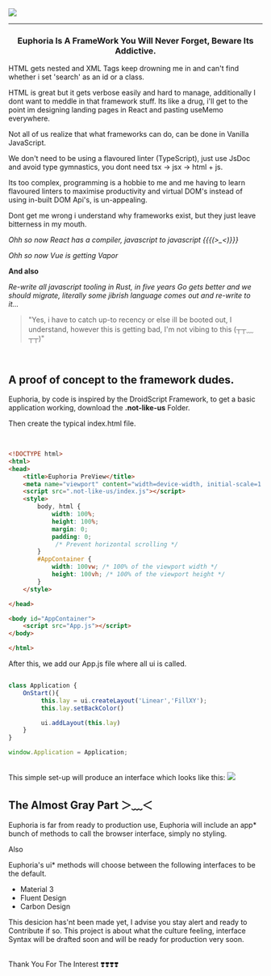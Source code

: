 
<img src="https://drive.google.com/uc?export=view&id=1Xj6p9AcVqbzp3CYfqCw8DBWeBt8y89Rk">

<br/>


-----

<h3 align="center";"> Euphoria Is A FrameWork You Will Never Forget, Beware Its Addictive.</h3>


HTML gets nested and XML Tags keep drowning me in and can't find whether i set
'search' as an id or a class.


HTML is great but it gets verbose easily and hard to manage, additionally I dont want to meddle
in that framework stuff.
Its like a drug, i'll get to the point im designing landing pages in React and pasting useMemo
everywhere.




Not all of us realize that what frameworks can do, can be done in Vanilla JavaScript.

We don't need to be using a flavoured linter (TypeScript), just use JsDoc and avoid
type gymnastics, you dont need tsx -> jsx -> html + js.



Its too complex, programming is a hobbie to me and me having to learn flavoured linters
to maximise productivity and virtual DOM's instead of using in-built DOM Api's, is 
un-appealing.



Dont get me wrong i understand why frameworks exist, but they
just leave bitterness in my mouth.


*Ohh so now React has a compiler, javascript to javascript {{{(>_<)}}}*


*Ohh so now Vue is getting Vapor*

**And also**

*Re-write all javascript tooling in Rust, in five years Go gets better and 
we should migrate, literally some jibrish language comes out and re-write 
to it...*


> "Yes, i have to catch up-to recency or else ill be booted out, I understand,
however this is getting bad, I'm not vibing to this (┬┬﹏┬┬)"


<br/>

## A proof of concept to the framework dudes.


Euphoria, by code is inspired by the DroidScript Framework, to get a basic application working, 
download the **.not-like-us** Folder.

Then create the typical index.html file.

<br/>

```html
<!DOCTYPE html>
<html>
<head>
    <title>Euphoria PreView</title>
    <meta name="viewport" content="width=device-width, initial-scale=1.0" />
    <script src=".not-like-us/index.js"></script>
    <style>
        body, html {
            width: 100%;
            height: 100%;
            margin: 0;
            padding: 0;
             /* Prevent horizontal scrolling */
        }
        #AppContainer {
            width: 100vw; /* 100% of the viewport width */
            height: 100vh; /* 100% of the viewport height */
        }
    </style>

</head>

<body id="AppContainer">
    <script src="App.js"></script>
</body>

</html>
```

After this, we add our App.js file where all ui is called.
<br/>
```javascript

class Application {
    OnStart(){
         this.lay = ui.createLayout('Linear','FillXY');
         this.lay.setBackColor()

         ui.addLayout(this.lay)
    }
}

window.Application = Application;
```
<br/>
This simple set-up will produce an interface which looks like this:

<img src="https://drive.google.com/uc?export=view&id=1Xi32itWW_3Iy_tfYcxIkueTA2NNAFp2U">


<br/>

## The Almost Gray Part ＞﹏＜

Euphoria is far from ready to production use, Euphoria will include an app* bunch of methods
to call the browser interface, simply no styling.

Also 

Euphoria's ui* methods will choose between the following interfaces to be the default.

- Material 3
- Fluent Design
- Carbon Design

This desicion has'nt been made yet, I advise you stay alert and ready to Contribute if so.
This project is about what the culture feeling, interface Syntax will be drafted soon and
will be ready for production very soon.

<br/>
Thank You For The Interest ❣️❣️❣️❣️


